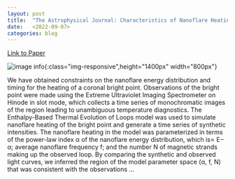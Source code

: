 ```yaml
---
layout: post
title:  "The Astrophysical Journal: Characteristics of Nanoflare Heating in a Coronal Bright Point"
date:   <2022-09-07>
categories: blog
---
```


[Link to Paper][Link-to-Paper]

![image info](..\..\..\..\assets\images\research\nanoflare_cover.png){:class="img-responsive",height="1400px" width="800px"}

We have obtained constraints on the nanoflare energy distribution and timing for the heating of a coronal bright point. Observations of the bright point were made using the Extreme Ultraviolet Imaging Spectrometer on Hinode in slot mode, which collects a time series of monochromatic images of the region leading to unambiguous temperature diagnostics. The Enthalpy-Based Thermal Evolution of Loops model was used to simulate nanoflare heating of the bright point and generate a time series of synthetic intensities. The nanoflare heating in the model was parameterized in terms of the power-law index α of the nanoflare energy distribution, which is∝ E− α; average nanoflare frequency f; and the number N of magnetic strands making up the observed loop. By comparing the synthetic and observed light curves, we inferred the region of the model parameter space (α, f, N) that was consistent with the observations …

[Link-to-Paper]: <https://iopscience.iop.org/article/10.3847/1538-4357/ac897f/meta>
